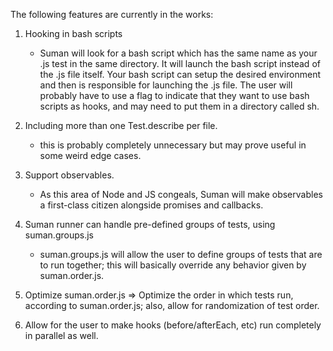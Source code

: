 The following features are currently in the works:


1. Hooking in bash scripts

    * Suman will look for a bash script which has the same name as your
    .js test in the same directory. It will launch the bash script instead
    of the .js file itself. Your bash script can setup the desired 
    environment and then is responsible for launching the .js file.
    The user will probably have to use a flag to indicate that they
    want to use bash scripts as hooks, and may need to put them in a 
    directory called sh.
    
2. Including more than one Test.describe per file.

    * this is probably completely unnecessary but may prove useful
    in some weird edge cases.
    

3. Support observables. 

    * As this area of Node and JS congeals, Suman will make
    observables a first-class citizen alongside promises and callbacks.
    
    
4. Suman runner can handle pre-defined groups of tests, using suman.groups.js

    * suman.groups.js will allow the user to define groups of tests that are to run
    together; this will basically override any behavior given by suman.order.js.
    
    
5. Optimize suman.order.js => Optimize the order in which tests run, according to
suman.order.js; also, allow for randomization of test order.


6. Allow for the user to make hooks (before/afterEach, etc) run completely in parallel as well.